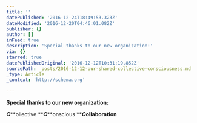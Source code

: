 ```yaml
---
title: ''
datePublished: '2016-12-24T18:49:53.323Z'
dateModified: '2016-12-20T04:46:01.082Z'
publisher: {}
author: []
inFeed: true
description: 'Special thanks to our new organization:'
via: {}
starred: true
datePublishedOriginal: '2016-12-12T10:31:19.852Z'
sourcePath: _posts/2016-12-12-our-shared-collective-consciousness.md
_type: Article
_context: 'http://schema.org'

---
```

**Special thanks to our new organization:**

_**C**_**ollective **_**C**_**onscious **_**C**_**ollaboration**